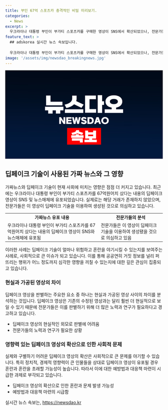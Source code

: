 ```yaml
---
title: 부인 67억 스포츠카 충격적인 비밀 미리보기.
categories:
  - News
excerpt: >
  우크라이나 대통령 부인이 부가티 스포츠카를 구매한 영상이 SNS에서 확산되었으나, 전문가들은 이 영상이 AI 딥페이크로 조작된 것으로 의심하고 있다. 부가티도 해당 거래가 존재하지 않았다고 발표했으며, 이는 러시아의 여론 조작 활동으로 볼 수 있다. 전문가들은 이러한 활동이 미국 대선을 앞두고 우크라이나에 대한 부정적 이미지를 조성하려는 의도가 있다고 지적했다. 또한 우크라이나 대통령은 미국의 강력한 지원을 필요로 하며, 전 미국 대통령 트럼프는 전쟁을 조속히 끝내겠다는 발언을 한 바 있다.
feature_text: >
  ## adskorea 실시간 뉴스 속보입니다.

  우크라이나 대통령 부인이 부가티 스포츠카를 구매한 영상이 SNS에서 확산되었으나, 전문가들은 이 영상이 AI 딥페이크로 조작된 것으로 의심하고 있다. 부가티도 해당 거래가 존재하지 않았다고 발표했으며, 이는 러시아의 여론 조작 활동으로 볼 수 있다. 전문가들은 이러한 활동이 미국 대선을 앞두고 우크라이나에 대한 부정적 이미지를 조성하려는 의도가 있다고 지적했다. 또한 우크라이나 대통령은 미국의 강력한 지원을 필요로 하며, 전 미국 대통령 트럼프는 전쟁을 조속히 끝내겠다는 발언을 한 바 있다.
image: '/assets/img/newsdao_breakingnews.jpg'
---
```


<p><img src="/assets/img/newsdao_breakingnews.jpg" alt="adskorea 속보" /></p>

<h2 data-ke-size="size26">딥페이크 기술이 사용된 가짜 뉴스와 그 영향</h2>

<p data-ke-size="size16">가짜뉴스와 딥페이크 기술이 현재 사회에 미치는 영향은 점점 더 커지고 있습니다. 최근에는 우크라이나 대통령 부인이 부가티 스포츠카를 67억원어치 샀다는 내용의 딥페이크 영상이 SNS 및 뉴스매체에 유포되었습니다. 실제로는 해당 거래가 존재하지 않았으며, 전문가들은 이 영상이 딥페이크 기술을 이용하여 생성된 것으로 의심하고 있습니다.</p>

<table>
    <tr>
        <td style="text-align: center; height: 17px;"><b>가짜뉴스 유포 내용</b></td>
        <td style="text-align: center; height: 17px;"><b>전문가들의 분석</b></td>
    </tr>
    <tr>
        <td>우크라이나 대통령 부인이 부가티 스포츠카를 67억원어치 샀다는 내용의 딥페이크 영상이 SNS와 뉴스매체에 유포됨</td>
        <td>전문가들은 이 영상이 딥페이크 기술을 이용하여 생성됐을 것으로 의심하고 있음</td>
    </tr>
</table>

<p data-ke-size="size16">이러한 사례는 딥페이크 기술이 얼마나 위험하고 혼란을 야기시킬 수 있는지를 보여주는 사례로, 사회적으로 큰 이슈가 되고 있습니다. 이를 통해 공공연히 거짓 정보를 널리 퍼뜨리는 행위가 어느 정도까지 심각한 영향을 끼칠 수 있는지에 대한 깊은 관심이 집중되고 있습니다.</p>

<h3 data-ke-size="size24">현실과 가공된 영상의 차이</h3>

<p data-ke-size="size16">딥페이크 영상을 판별하는 주요한 요소 중 하나는 현실과 가공된 영상 사이의 차이를 분석하는 것입니다. 딥페이크 영상은 기존의 수정된 영상과는 달리 훨씬 더 현실적으로 보일 수 있기 때문에 전문가들은 이를 판별하기 위해 더 많은 노력과 연구가 필요하다고 경고하고 있습니다.</p>

<ul>
    <li>딥페이크 영상의 현실적인 외모로 판별에 어려움</li>
    <li>전문가들의 노력과 연구가 필요한 상황</li>
</ul>

<h3 data-ke-size="size24">영향력 있는 딥페이크 영상의 확산으로 인한 사회적 문제</h3>

<p data-ke-size="size16">실제와 구별하기 어려운 딥페이크 영상의 확산은 사회적으로 큰 문제를 야기할 수 있습니다. 특히 정치적, 경제적 영향력이 큰 인물들을 상대로 딥페이크 영상이 유포될 경우 혼란과 혼란을 초래할 가능성이 높습니다. 따라서 이에 대한 예방법과 대응책 마련이 시급한 과제로 부각되고 있습니다.</p>

<ul>
    <li>딥페이크 영상의 확산으로 인한 혼란과 문제 발생 가능성</li>
    <li>예방법과 대응책 마련의 시급함</li>
</ul>
실시간 뉴스 속보는, <a href="https://newsdao.kr" rel="dofollow">https://newsdao.kr</a>


